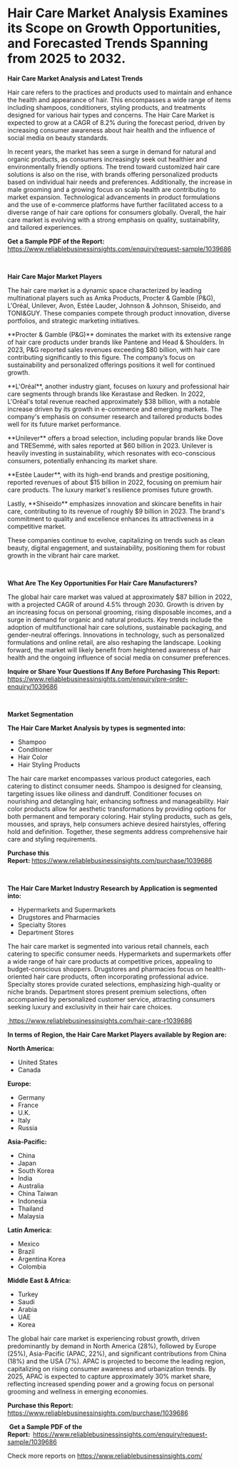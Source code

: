 <p><h1>Hair Care Market Analysis Examines its Scope on Growth Opportunities, and Forecasted Trends Spanning from 2025 to 2032.</h1></p><p><strong>Hair Care Market Analysis and Latest Trends</strong></p>
<p><p>Hair care refers to the practices and products used to maintain and enhance the health and appearance of hair. This encompasses a wide range of items including shampoos, conditioners, styling products, and treatments designed for various hair types and concerns. The Hair Care Market is expected to grow at a CAGR of 8.2% during the forecast period, driven by increasing consumer awareness about hair health and the influence of social media on beauty standards.</p><p>In recent years, the market has seen a surge in demand for natural and organic products, as consumers increasingly seek out healthier and environmentally friendly options. The trend toward customized hair care solutions is also on the rise, with brands offering personalized products based on individual hair needs and preferences. Additionally, the increase in male grooming and a growing focus on scalp health are contributing to market expansion. Technological advancements in product formulations and the use of e-commerce platforms have further facilitated access to a diverse range of hair care options for consumers globally. Overall, the hair care market is evolving with a strong emphasis on quality, sustainability, and tailored experiences.</p></p>
<p><strong>Get a Sample PDF of the Report:&nbsp;</strong> <a href="https://www.reliablebusinessinsights.com/enquiry/request-sample/1039686?utm_campaign=2250&utm_medium=2&utm_source=Github&utm_content=ia&utm_term=05022025&utm_id=hair-care">https://www.reliablebusinessinsights.com/enquiry/request-sample/1039686</a></p>
<p>&nbsp;</p>
<p><strong>Hair Care Major Market Players</strong></p>
<p><p>The hair care market is a dynamic space characterized by leading multinational players such as Amka Products, Procter & Gamble (P&G), L'Oréal, Unilever, Avon, Estée Lauder, Johnson & Johnson, Shiseido, and TONI&GUY. These companies compete through product innovation, diverse portfolios, and strategic marketing initiatives.</p><p>**Procter & Gamble (P&G)** dominates the market with its extensive range of hair care products under brands like Pantene and Head & Shoulders. In 2023, P&G reported sales revenues exceeding $80 billion, with hair care contributing significantly to this figure. The company’s focus on sustainability and personalized offerings positions it well for continued growth.</p><p>**L'Oréal**, another industry giant, focuses on luxury and professional hair care segments through brands like Kerastase and Redken. In 2022, L'Oréal's total revenue reached approximately $38 billion, with a notable increase driven by its growth in e-commerce and emerging markets. The company's emphasis on consumer research and tailored products bodes well for its future market performance.</p><p>**Unilever** offers a broad selection, including popular brands like Dove and TRESemmé, with sales reported at $60 billion in 2023. Unilever is heavily investing in sustainability, which resonates with eco-conscious consumers, potentially enhancing its market share.</p><p>**Estée Lauder**, with its high-end brands and prestige positioning, reported revenues of about $15 billion in 2022, focusing on premium hair care products. The luxury market's resilience promises future growth.</p><p>Lastly, **Shiseido** emphasizes innovation and skincare benefits in hair care, contributing to its revenue of roughly $9 billion in 2023. The brand's commitment to quality and excellence enhances its attractiveness in a competitive market.</p><p>These companies continue to evolve, capitalizing on trends such as clean beauty, digital engagement, and sustainability, positioning them for robust growth in the vibrant hair care market.</p></p>
<p>&nbsp;</p>
<p><strong>What Are The Key Opportunities For Hair Care Manufacturers?</strong></p>
<p><p>The global hair care market was valued at approximately $87 billion in 2022, with a projected CAGR of around 4.5% through 2030. Growth is driven by an increasing focus on personal grooming, rising disposable incomes, and a surge in demand for organic and natural products. Key trends include the adoption of multifunctional hair care solutions, sustainable packaging, and gender-neutral offerings. Innovations in technology, such as personalized formulations and online retail, are also reshaping the landscape. Looking forward, the market will likely benefit from heightened awareness of hair health and the ongoing influence of social media on consumer preferences.</p></p>
<p><strong>Inquire or Share Your Questions If Any Before Purchasing This Report:</strong> <a href="https://www.reliablebusinessinsights.com/enquiry/pre-order-enquiry/1039686?utm_campaign=2250&utm_medium=2&utm_source=Github&utm_content=ia&utm_term=05022025&utm_id=hair-care">https://www.reliablebusinessinsights.com/enquiry/pre-order-enquiry/1039686</a></p>
<p>&nbsp;</p>
<p><strong>Market Segmentation</strong></p>
<p><strong>The Hair Care Market Analysis by types is segmented into:</strong></p>
<p><ul><li>Shampoo</li><li>Conditioner</li><li>Hair Color</li><li>Hair Styling Products</li></ul></p>
<p><p>The hair care market encompasses various product categories, each catering to distinct consumer needs. Shampoo is designed for cleansing, targeting issues like oiliness and dandruff. Conditioner focuses on nourishing and detangling hair, enhancing softness and manageability. Hair color products allow for aesthetic transformations by providing options for both permanent and temporary coloring. Hair styling products, such as gels, mousses, and sprays, help consumers achieve desired hairstyles, offering hold and definition. Together, these segments address comprehensive hair care and styling requirements.</p></p>
<p><strong>Purchase this Report:&nbsp;</strong><a href="https://www.reliablebusinessinsights.com/purchase/1039686?utm_campaign=2250&utm_medium=2&utm_source=Github&utm_content=ia&utm_term=05022025&utm_id=hair-care">https://www.reliablebusinessinsights.com/purchase/1039686</a></p>
<p>&nbsp;</p>
<p><strong>The Hair Care Market Industry Research by Application is segmented into:</strong></p>
<p><ul><li>Hypermarkets and Supermarkets</li><li>Drugstores and Pharmacies</li><li>Specialty Stores</li><li>Department Stores</li></ul></p>
<p><p>The hair care market is segmented into various retail channels, each catering to specific consumer needs. Hypermarkets and supermarkets offer a wide range of hair care products at competitive prices, appealing to budget-conscious shoppers. Drugstores and pharmacies focus on health-oriented hair care products, often incorporating professional advice. Specialty stores provide curated selections, emphasizing high-quality or niche brands. Department stores present premium selections, often accompanied by personalized customer service, attracting consumers seeking luxury and exclusivity in their hair care choices.</p></p>
<p><a href="https://www.reliablebusinessinsights.com/hair-care-r1039686?utm_campaign=2250&utm_medium=2&utm_source=Github&utm_content=ia&utm_term=05022025&utm_id=hair-care">&nbsp;https://www.reliablebusinessinsights.com/hair-care-r1039686</a></p>
<p><strong>In terms of Region, the Hair Care Market Players available by Region are:</strong></p>
<p>
    <p> <strong> North America: </strong>
        <ul>
            <li>United States</li>
            <li>Canada</li>
        </ul>
        </p> 
    <p> <strong> Europe: </strong>
        <ul>
            <li>Germany</li>
            <li>France</li>
            <li>U.K.</li>
            <li>Italy</li>
            <li>Russia</li>
        </ul>
        </p> 
    <p> <strong> Asia-Pacific: </strong>
        <ul>
            <li>China</li>
            <li>Japan</li>
            <li>South Korea</li>
            <li>India</li>
            <li>Australia</li>
            <li>China Taiwan</li>
            <li>Indonesia</li>
            <li>Thailand</li>
            <li>Malaysia</li>
        </ul>
        </p> 
    <p> <strong> Latin America: </strong>
        <ul>
            <li>Mexico</li>
            <li>Brazil</li>
            <li>Argentina Korea</li>
            <li>Colombia</li>
        </ul>
        </p> 
    <p> <strong> Middle East & Africa: </strong>
        <ul>
            <li>Turkey</li>
            <li>Saudi</li>
            <li>Arabia</li>
            <li>UAE</li>
            <li>Korea</li>
        </ul>
    </p>
    </p>
<p><p>The global hair care market is experiencing robust growth, driven predominantly by demand in North America (28%), followed by Europe (25%), Asia-Pacific (APAC, 22%), and significant contributions from China (18%) and the USA (7%). APAC is projected to become the leading region, capitalizing on rising consumer awareness and urbanization trends. By 2025, APAC is expected to capture approximately 30% market share, reflecting increased spending power and a growing focus on personal grooming and wellness in emerging economies.</p></p>
<p><strong>Purchase this Report: </strong><a href="https://www.reliablebusinessinsights.com/purchase/1039686?utm_campaign=2250&utm_medium=2&utm_source=Github&utm_content=ia&utm_term=05022025&utm_id=hair-care">https://www.reliablebusinessinsights.com/purchase/1039686</a></p>
<p>&nbsp;<strong>Get a Sample PDF of the Report:&nbsp;&nbsp;</strong><a href="https://www.reliablebusinessinsights.com/enquiry/request-sample/1039686?utm_campaign=2250&utm_medium=2&utm_source=Github&utm_content=ia&utm_term=05022025&utm_id=hair-care">https://www.reliablebusinessinsights.com/enquiry/request-sample/1039686</a></p>
<p><strong></strong></p>
<p>Check more reports on <a href="https://www.reliablebusinessinsights.com/?utm_campaign=2250&utm_medium=2&utm_source=Github&utm_content=ia&utm_term=05022025&utm_id=hair-care">https://www.reliablebusinessinsights.com/</a></p>